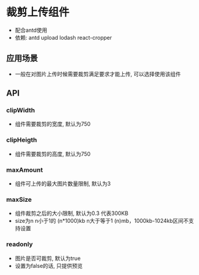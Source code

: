 # 裁剪上传组件

- 配合antd使用
- 依赖: antd upload lodash react-cropper

## 应用场景

- 一般在对图片上传时候需要裁剪满足要求才能上传, 可以选择使用该组件

## API

### clipWidth
- 组件需要裁剪的宽度, 默认为750

### clipHeigth
- 组件需要裁剪的高度, 默认为750

### maxAmount
- 组件可上传的最大图片数量限制, 默认为3

### maxSize
- 组件裁剪之后的大小限制, 默认为0.3 代表300KB
- size为n n小于1的 (n*1000)kb n大于等于1 (n)mb，1000kb-1024kb区间不支持设置

### readonly
- 图片是否可裁剪, 默认为true
- 设置为false的话, 只提供预览




